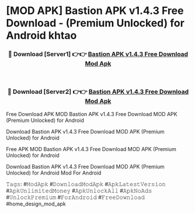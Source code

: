 # [MOD APK] Bastion APK v1.4.3 Free Download - (Premium Unlocked) for Android khtao



<div align="center">
<h3>🔴 Download [Server1] 👉👉 <a href="https://momento.my/?title=Bastion_APK_v1.4.3_Free_Download">Bastion APK v1.4.3 Free Download Mod Apk</a></h3><br>

<h3>🔴 Download [Server2] 👉👉 <a href="https://momento.my/?title=Bastion_APK_v1.4.3_Free_Download">Bastion APK v1.4.3 Free Download Mod Apk</a></h3>
</div>



Free Download APK MOD Bastion APK v1.4.3 Free Download MOD APK (Premium Unlocked) for Android

Download Bastion APK v1.4.3 Free Download MOD APK (Premium Unlocked) for Android

Free APK MOD Bastion APK v1.4.3 Free Download MOD APK (Premium Unlocked) for Android

Download Bastion APK v1.4.3 Free Download MOD APK (Premium Unlocked) for Android Mod For Android

𝚃𝚊𝚐𝚜: #𝙼𝚘𝚍𝙰𝚙𝚔 #𝙳𝚘𝚠𝚗𝚕𝚘𝚊𝚍𝙼𝚘𝚍𝙰𝚙𝚔 #𝙰𝚙𝚔𝙻𝚊𝚝𝚎𝚜𝚝𝚅𝚎𝚛𝚜𝚒𝚘𝚗 #𝙰𝚙𝚔𝚄𝚗𝚕𝚒𝚖𝚒𝚝𝚎𝚍𝙼𝚘𝚗𝚎𝚢 #𝙰𝚙𝚔𝚄𝚗𝚕𝚘𝚌𝚔𝙰𝚕𝚕 #𝙰𝚙𝚔𝙽𝚘𝙰𝚍𝚜 #𝚄𝚗𝚕𝚘𝚌𝚔𝙿𝚛𝚎𝚖𝚒𝚞𝚖 #𝙵𝚘𝚛𝙰𝚗𝚍𝚛𝚘𝚒𝚍 #𝙵𝚛𝚎𝚎𝙳𝚘𝚠𝚗𝚕𝚘𝚊𝚍 #home_design_mod_apk
